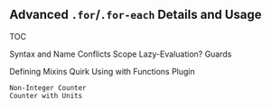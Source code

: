 
## Advanced `.for`/`.for-each` Details and Usage

TOC

Syntax and Name Conflicts
Scope
Lazy-Evaluation?
Guards

Defining Mixins Quirk
Using with Functions Plugin

    Non-Integer Counter
    Counter with Units
